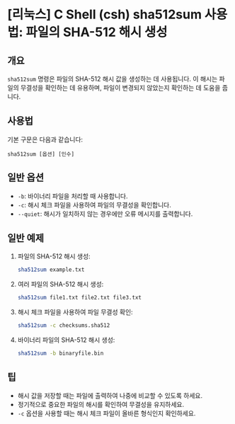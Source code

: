 # [리눅스] C Shell (csh) sha512sum 사용법: 파일의 SHA-512 해시 생성

## 개요
`sha512sum` 명령은 파일의 SHA-512 해시 값을 생성하는 데 사용됩니다. 이 해시는 파일의 무결성을 확인하는 데 유용하며, 파일이 변경되지 않았는지 확인하는 데 도움을 줍니다.

## 사용법
기본 구문은 다음과 같습니다:
```
sha512sum [옵션] [인수]
```

## 일반 옵션
- `-b`: 바이너리 파일을 처리할 때 사용합니다.
- `-c`: 해시 체크 파일을 사용하여 파일의 무결성을 확인합니다.
- `--quiet`: 해시가 일치하지 않는 경우에만 오류 메시지를 출력합니다.

## 일반 예제
1. 파일의 SHA-512 해시 생성:
   ```bash
   sha512sum example.txt
   ```

2. 여러 파일의 SHA-512 해시 생성:
   ```bash
   sha512sum file1.txt file2.txt file3.txt
   ```

3. 해시 체크 파일을 사용하여 파일 무결성 확인:
   ```bash
   sha512sum -c checksums.sha512
   ```

4. 바이너리 파일의 SHA-512 해시 생성:
   ```bash
   sha512sum -b binaryfile.bin
   ```

## 팁
- 해시 값을 저장할 때는 파일에 출력하여 나중에 비교할 수 있도록 하세요.
- 정기적으로 중요한 파일의 해시를 확인하여 무결성을 유지하세요.
- `-c` 옵션을 사용할 때는 해시 체크 파일이 올바른 형식인지 확인하세요.